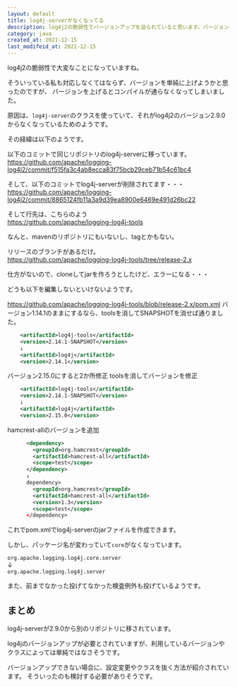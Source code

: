 ```yaml
---
layout: default
title: log4j-serverがなくなってる
description: log4j2の脆弱性でバージョンアップを迫られていると思います。バージョン2.9.0からlog4j-serverが別リポジトリに移ってしまっているようです。調べて分かったことなどを記載します。
category: java
created_at: 2021-12-15
last_modifeid_at: 2021-12-15
---
```


log4j2の脆弱性で大変なことになっていますね。

そういっている私も対応しなくてはならず、バージョンを単純に上げようかと思ったのですが、
バージョンを上げるとコンパイルが通らなくなってしまいました。

原因は、`log4j-server`のクラスを使っていて、それがlog4j2のバージョン2.9.0からなくなっているためのようです。


その経緯は以下のようです。

以下のコミットで同じリポジトリのlog4j-serverに移っています。  
https://github.com/apache/logging-log4j2/commit/f515fa3c4ab8ecca83f75bcb29ceb71b54c61bc4

そして、以下のコミットでlog4j-serverが削除されてます・・・  
https://github.com/apache/logging-log4j2/commit/8865124fb11a3a9d39ea8900e6469e491d26bc22

そして行先は、こちらのよう  
https://github.com/apache/logging-log4j-tools

なんと、mavenのリポジトリにもいないし、tagとかもない。

リリースのブランチがあるだけ。  
https://github.com/apache/logging-log4j-tools/tree/release-2.x

仕方がないので、cloneしてjarを作ろうとしたけど、エラーになる・・・

どうも以下を編集しないといけないようです。

https://github.com/apache/logging-log4j-tools/blob/release-2.x/pom.xml
バージョン1.14.1のままにするなら、toolsを消してSNAPSHOTを消せば通りました。
```xml
    <artifactId>log4j-tools</artifactId>
    <version>2.14.1-SNAPSHOT</version>
    ↓
    <artifactId>log4j</artifactId>
    <version>2.14.1</version>
```

バージョン2.15.0にすると2か所修正
toolsを消してバージョンを修正
```xml
    <artifactId>log4j-tools</artifactId>
    <version>2.14.1-SNAPSHOT</version>
    ↓
    <artifactId>log4j</artifactId>
    <version>2.15.0</version>
```

hamcrest-allのバージョンを追加
```xml
      <dependency>
        <groupId>org.hamcrest</groupId>
        <artifactId>hamcrest-all</artifactId>
        <scope>test</scope>
      </dependency>
      ↓
      dependency>
        <groupId>org.hamcrest</groupId>
        <artifactId>hamcrest-all</artifactId>
        <version>1.3</version>
        <scope>test</scope>
      </dependency>
```

これでpom.xmlでlog4j-serverのjarファイルを作成できます。

しかし、パッケージ名が変わっていて`core`がなくなっています。  

`org.apache.logging.log4j.core.server`  
↓  
`org.apache.logging.log4j.server`

また、前までなかった投げてなかった検査例外も投げているようです。  


## まとめ

log4j-serverが2.9.0から別のリポジトリに移されています。

log4jのバージョンアップが必要とされていますが、利用しているバージョンやクラスによっては単純ではなさそうです。

バージョンアップできない場合に、設定変更やクラスを抜く方法が紹介されています。
そういったのも検討する必要がありそうです。